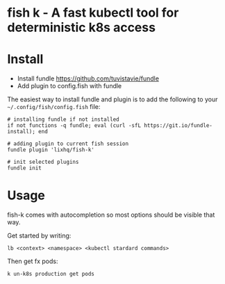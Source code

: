 # fish k - A fast kubectl tool for deterministic k8s access

# Install

* Install fundle
  https://github.com/tuvistavie/fundle
* Add plugin to config.fish with fundle

The easiest way to install fundle and plugin is to add the following to your `~/.config/fish/config.fish` file:

    # installing fundle if not installed
    if not functions -q fundle; eval (curl -sfL https://git.io/fundle-install); end

    # adding plugin to current fish session
    fundle plugin 'lixhq/fish-k'

    # init selected plugins
    fundle init

# Usage

fish-k comes with autocompletion so most options should be visible that way.

Get started by writing:

    lb <context> <namespace> <kubectl stardard commands>

Then get fx pods:

    k un-k8s production get pods
